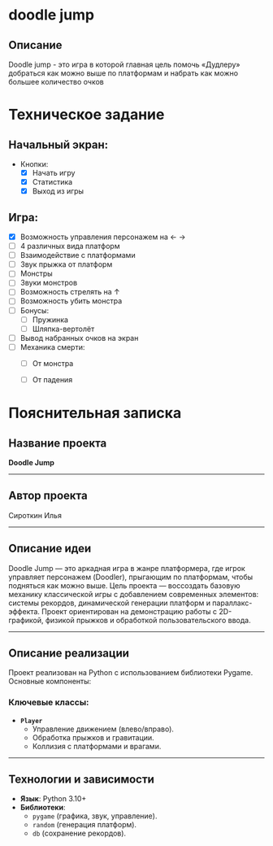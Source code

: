 # doodle jump
## Описание
Doodle jump - это игра в которой главная цель помочь «Дудлеру» добраться как можно выше по платформам и набрать как можно большее количество очков
# Техническое задание
## Начальный экран:
  * Кнопки:
    - [x] Начать игру
    - [x] Статистика
    - [x] Выход из игры
## Игра:
  - [x] Возможность управления персонажем на ← →
  - [ ] 4 различных вида платформ
  - [ ] Взаимодействие с платформами
  - [ ] Звук прыжка от платформ
  - [ ] Монстры
  - [ ] Звуки монстров
  - [ ] Возможность стрелять на ↑
  - [ ] Возможность убить монстра
  - [ ] Бонусы:
    - [ ] Пружинка
    - [ ] Шляпка-вертолёт
  - [ ] Вывод набранных очков на экран
  - [ ] Механика смерти:
    - [ ] От монстра
    - [ ] От падения


# Пояснительная записка

## Название проекта  
**Doodle Jump**

---

## Автор проекта  
Сироткин Илья

---

## Описание идеи  
Doodle Jump — это аркадная игра в жанре платформера, где игрок управляет персонажем (Doodler), прыгающим по платформам, чтобы подняться как можно выше. Цель проекта — воссоздать базовую механику классической игры с добавлением современных элементов: системы рекордов, динамической генерации платформ и параллакс-эффекта. Проект ориентирован на демонстрацию работы с 2D-графикой, физикой прыжков и обработкой пользовательского ввода.

---

## Описание реализации  
Проект реализован на Python с использованием библиотеки Pygame. Основные компоненты:  

### Ключевые классы:  
- **`Player`**  
  - Управление движением (влево/вправо).  
  - Обработка прыжков и гравитации.  
  - Коллизия с платформами и врагами. 

---

## Технологии и зависимости  
- **Язык**: Python 3.10+  
- **Библиотеки**:  
  - `pygame` (графика, звук, управление).  
  - `random` (генерация платформ).  
  - `db` (сохранение рекордов).  
